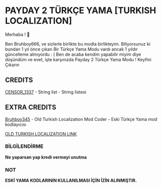 # PAYDAY 2 TÜRKÇE YAMA [TURKISH LOCALIZATION]
Merhaba ! 👋

Ben Bruhboy666, ve sizlerle birlikte bu modla birlikteyim. Biliyorsunuz ki bundan 1 yıl önce çıkan Bir Türkçe Yama Modu vardı ancak 1 yıldır güncelleme almıyordu : ( Ben de acaba kendim yapabilir miyim diye düşündüm ve evet, işte karşınızda Payday 2 Türkçe Yama Modu ! Keyfini Çıkarın

## CREDITS

[CENSOR_1337](https://modworkshop.net/user/12851) - String list - String listesi

## EXTRA CREDITS

[Bruhboy345](https://steamcommunity.com/id/bruhboy345/) - Old Turkish Localization Mod Coder - Eski Türkçe Yama mod kodlayıcısı

[OLD TURKISH LOCALIZATION LINK](https://modworkshop.net/mod/34798)

### BİLGİLENDİRME

**Ne yaparsan yap kredi vermeyi unutma**


### NOT 

**ESKİ YAMA KODLARININ KULLANILMASI İÇİN İZİN ALINMIŞTIR.**
